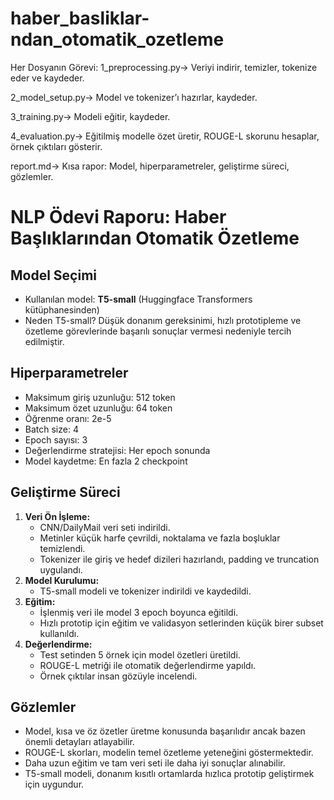 # haber_basliklar-ndan_otomatik_ozetleme

Her Dosyanın Görevi:
1_preprocessing.py-> Veriyi indirir, temizler, tokenize eder ve kaydeder.

2_model_setup.py-> Model ve tokenizer’ı hazırlar, kaydeder.

3_training.py-> Modeli eğitir, kaydeder.

4_evaluation.py-> Eğitilmiş modelle özet üretir, ROUGE-L skorunu hesaplar, örnek çıktıları gösterir.

report.md-> Kısa rapor: Model, hiperparametreler, geliştirme süreci, gözlemler.

# NLP Ödevi Raporu: Haber Başlıklarından Otomatik Özetleme

## Model Seçimi
- Kullanılan model: **T5-small** (Huggingface Transformers kütüphanesinden)
- Neden T5-small? Düşük donanım gereksinimi, hızlı prototipleme ve özetleme görevlerinde başarılı sonuçlar vermesi nedeniyle tercih edilmiştir.

## Hiperparametreler
- Maksimum giriş uzunluğu: 512 token
- Maksimum özet uzunluğu: 64 token
- Öğrenme oranı: 2e-5
- Batch size: 4
- Epoch sayısı: 3
- Değerlendirme stratejisi: Her epoch sonunda
- Model kaydetme: En fazla 2 checkpoint

## Geliştirme Süreci
1. **Veri Ön İşleme:**
   - CNN/DailyMail veri seti indirildi.
   - Metinler küçük harfe çevrildi, noktalama ve fazla boşluklar temizlendi.
   - Tokenizer ile giriş ve hedef dizileri hazırlandı, padding ve truncation uygulandı.
2. **Model Kurulumu:**
   - T5-small modeli ve tokenizer indirildi ve kaydedildi.
3. **Eğitim:**
   - İşlenmiş veri ile model 3 epoch boyunca eğitildi.
   - Hızlı prototip için eğitim ve validasyon setlerinden küçük birer subset kullanıldı.
4. **Değerlendirme:**
   - Test setinden 5 örnek için model özetleri üretildi.
   - ROUGE-L metriği ile otomatik değerlendirme yapıldı.
   - Örnek çıktılar insan gözüyle incelendi.

## Gözlemler
- Model, kısa ve öz özetler üretme konusunda başarılıdır ancak bazen önemli detayları atlayabilir.
- ROUGE-L skorları, modelin temel özetleme yeteneğini göstermektedir.
- Daha uzun eğitim ve tam veri seti ile daha iyi sonuçlar alınabilir.
- T5-small modeli, donanım kısıtlı ortamlarda hızlıca prototip geliştirmek için uygundur.
